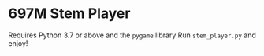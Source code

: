# 697M Stem Player

Requires Python 3.7 or above and the `pygame` library
Run `stem_player.py` and enjoy!